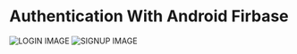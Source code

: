 # Authentication With Android Firbase

![LOGIN IMAGE](https://i.imgur.com/VjuvLur.jpg)
![SIGNUP IMAGE](https://i.imgur.com/6zMkjho.jpg)